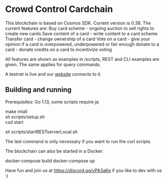 # Crowd Control Cardchain

This blockchain is based on Cosmos SDK. Current version is 0.38.
The current features are:
Buy card scheme - ongoing auction to sell rights to create new cards
Save content of a card - write content to a card scheme
Transfer card - change ownership of a card 
Vote on a card - give your opinion if a card is overpowered, underpowered or fair enough
donate to a card - donate credits on a card to incentivize voting

All features are shown as examples in /scripts, REST and CLI examples are given. The same applies for query commands.

A testnet is live and our [website](https:://www.crowdcontrol.network) connects to it.

## Building and running

Prerequisites: Go 1.13, some scripts require jq

make intall  
sh scripts/setup.sh  
csd start  

sh scripts/startRESTserverLocal.sh

The last command is only necessary if you want to run the curl scripts.

The blockchain can also be started in a Docker:

docker-compose build
docker-compose up

Have fun and join us at https://discord.gg/yPA3aKe if you like to dev with us :)
